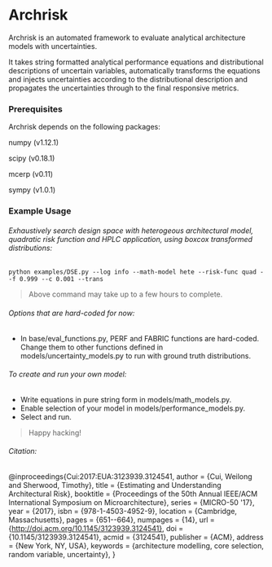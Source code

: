 Archrisk
========

Archrisk is an automated framework to evaluate analytical
architecture models with uncertainties.

It takes string formatted analytical performance equations
and distributional descriptions of uncertain variables, automatically
transforms the equations and injects uncertainties according to
the distributional description and propagates the uncertainties through
to the final responsive metrics.

### Prerequisites

Archrisk depends on the following packages:

numpy (v1.12.1)

scipy (v0.18.1)

mcerp (v0.11)

sympy (v1.0.1)

### Example Usage

###### Exhaustively search design space with heterogeous architectural model, quadratic risk function and HPLC application, using boxcox transformed distributions:
```
python examples/DSE.py --log info --math-model hete --risk-func quad --f 0.999 --c 0.001 --trans
```
>Above command may take up to a few hours to complete.

###### Options that are hard-coded for now:
- In base/eval_functions.py, PERF and FABRIC functions are hard-coded. Change them to other functions defined in models/uncertainty_models.py to run with ground truth distributions.

###### To create and run your own model:
- Write equations in pure string form in models/math_models.py.
- Enable selection of your model in models/performance_models.py.
- Select and run.

>Happy hacking!

###### Citation:

@inproceedings{Cui:2017:EUA:3123939.3124541,
 author = {Cui, Weilong and Sherwood, Timothy},
 title = {Estimating and Understanding Architectural Risk},
 booktitle = {Proceedings of the 50th Annual IEEE/ACM International Symposium on Microarchitecture},
 series = {MICRO-50 '17},
 year = {2017},
 isbn = {978-1-4503-4952-9},
 location = {Cambridge, Massachusetts},
 pages = {651--664},
 numpages = {14},
 url = {http://doi.acm.org/10.1145/3123939.3124541},
 doi = {10.1145/3123939.3124541},
 acmid = {3124541},
 publisher = {ACM},
 address = {New York, NY, USA},
 keywords = {architecture modelling, core selection, random variable, uncertainty},
}
